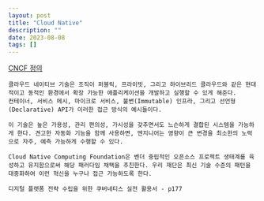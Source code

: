 ```yaml
---
layout: post
title: "Cloud Native"
description: ""
date: 2023-08-08
tags: []
---
```


<a href="https://github.com/cncf/toc/blob/main/DEFINITION.md#%ED%95%9C%EA%B5%AD%EC%96%B4">CNCF 정의</a>

```
클라우드 네이티브 기술은 조직이 퍼블릭, 프라이빗, 그리고 하이브리드 클라우드와 같은 현대적이고 동적인 환경에서 확장 가능한 애플리케이션을 개발하고 실행할 수 있게 해준다.
컨테이너, 서비스 메시, 마이크로 서비스, 불변(Immutable) 인프라, 그리고 선언형(Declarative) API가 이러한 접근 방식의 예시들이다.

이 기술은 높은 가용성, 관리 편의성, 가시성을 갖추면서도 느슨하게 결합된 시스템을 가능하게 한다. 견고한 자동화 기능을 함께 사용하면, 엔지니어는 영향이 큰 변경을 최소한의 노력으로 자주, 예측 가능하게 수행할 수 있다.

Cloud Native Computing Foundation은 벤더 중립적인 오픈소스 프로젝트 생태계를 육성하고 유지함으로써 해당 패러다임 채택을 추친한다. 우리 재단은 최신 기술 수준의 패턴을 대중화하여 이런 혁신을 누구나 접근 가능하도록 한다.

디지털 플랫폼 전략 수립을 위한 쿠버네티스 실전 활용서 - p177
```
